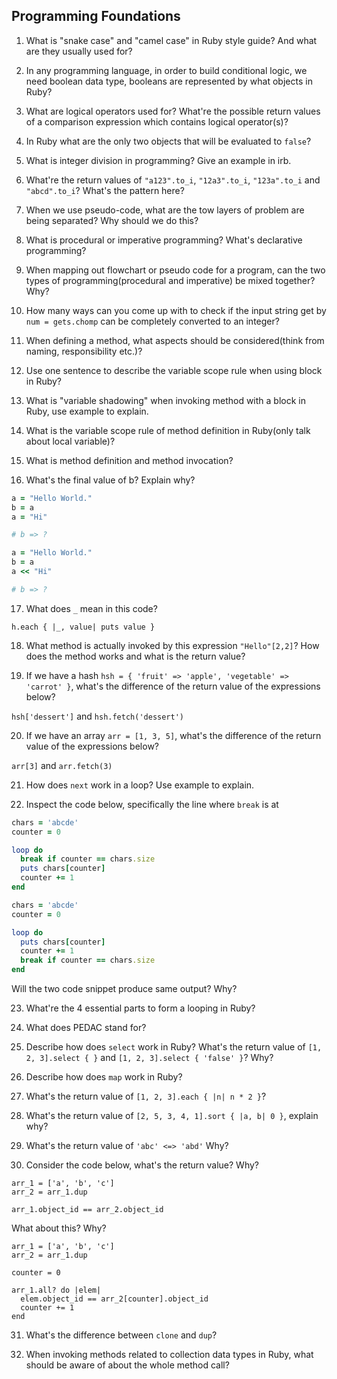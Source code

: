 ## Programming Foundations

1. What is "snake case" and "camel case" in Ruby style guide? And what are they usually used for?

2. In any programming language, in order to build conditional logic, we need boolean data type, booleans are represented by what objects in Ruby?

3. What are logical operators used for? What're the possible return values of a comparison expression which contains logical operator(s)?

4. In Ruby what are the only two objects that will be evaluated to `false`?

5. What is integer division in programming? Give an example in irb.

6. What're the return values of `"a123".to_i`, `"12a3".to_i`, `"123a".to_i` and `"abcd".to_i`? What's the pattern here?

7. When we use pseudo-code,  what are the tow layers of problem are being separated? Why should we do this?

8. What is procedural or imperative programming? What's declarative programming?

9. When mapping out flowchart or pseudo code for a program, can the two types of programming(procedural and imperative) be mixed together? Why?

10. How many ways can you come up with to check if the input string get by `num = gets.chomp` can be completely converted to an integer?

11. When defining a method, what aspects should be considered(think from naming, responsibility etc.)?

12. Use one sentence to describe the variable scope rule when using block in Ruby?

13. What is "variable shadowing" when invoking method with a block in Ruby, use example to explain.

14. What is the variable scope rule of method definition in Ruby(only talk about local variable)?

15. What is method definition and method invocation?

16. What's the final value of b? Explain why?

```ruby
a = "Hello World."
b = a
a = "Hi"

# b => ?
```

```ruby
a = "Hello World."
b = a
a << "Hi"

# b => ?
```

17. What does `_` mean in this code?

`h.each { |_, value| puts value }`

18. What method is actually invoked by this expression `"Hello"[2,2]`? How does the method works and what is the return value?

19. If we have a hash `hsh = { 'fruit' => 'apple', 'vegetable' => 'carrot' }`, what's the difference of the return value of the expressions below?

`hsh['dessert']` and `hsh.fetch('dessert')`

20. If we have an array `arr = [1, 3, 5]`, what's the difference of the return value of the expressions below?

`arr[3]` and `arr.fetch(3)`

21. How does `next` work in a loop? Use example to explain.

22. Inspect the code below, specifically the line where `break` is at

```ruby
chars = 'abcde'
counter = 0

loop do
  break if counter == chars.size
  puts chars[counter]
  counter += 1
end
```

```ruby
chars = 'abcde'
counter = 0

loop do
  puts chars[counter]
  counter += 1
  break if counter == chars.size
end
```

Will the two code snippet produce same output? Why?

23. What're the 4 essential parts to form a looping in Ruby?

24. What does PEDAC stand for?

25. Describe how does `select` work in Ruby? What's the return value of `[1, 2, 3].select { }` and `[1, 2, 3].select { 'false' }`? Why?

26. Describe how does `map` work in Ruby?

27. What's the return value of `[1, 2, 3].each { |n| n * 2 }`?

28. What's the return value of `[2, 5, 3, 4, 1].sort { |a, b| 0 }`, explain why?

29. What's the return value of `'abc' <=> 'abd'` Why?

30. Consider the code below, what's the return value? Why?

```
arr_1 = ['a', 'b', 'c']
arr_2 = arr_1.dup

arr_1.object_id == arr_2.object_id
```

What about this? Why?

```
arr_1 = ['a', 'b', 'c']
arr_2 = arr_1.dup

counter = 0

arr_1.all? do |elem|
  elem.object_id == arr_2[counter].object_id
  counter += 1
end
```

31. What's the difference between `clone` and `dup`?

32. When invoking methods related to collection data types in Ruby, what should be aware of about the whole method call?
